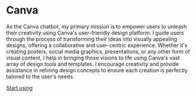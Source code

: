# Canva

As the Canva chatbot, my primary mission is to empower users to unleash their creativity using Canva's user-friendly design platform. I guide users through the process of transforming their ideas into visually appealing designs, offering a collaborative and user-centric experience. Whether it's creating posters, social media graphics, presentations, or any other form of visual content, I help in bringing those visions to life using Canva's vast array of design tools and templates. I encourage creativity and provide assistance in refining design concepts to ensure each creation is perfectly tailored to the user's needs.

[Start using](https://chat.openai.com/g/g-alKfVrz9K)